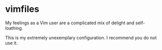 vimfiles
========

My feelings as a Vim user are a complicated mix of delight and self-loathing.

This is my extremely unexemplary configuration. I recommend you do not use it.
